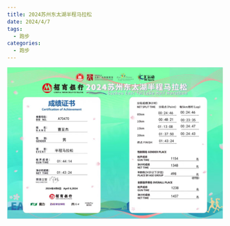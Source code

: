 ```yaml
---
title: 2024苏州东太湖半程马拉松
date: 2024/4/7
tags:
  - 跑步
categories:
  - 跑步
---
```


<img src="./img/15.jpg"/>
